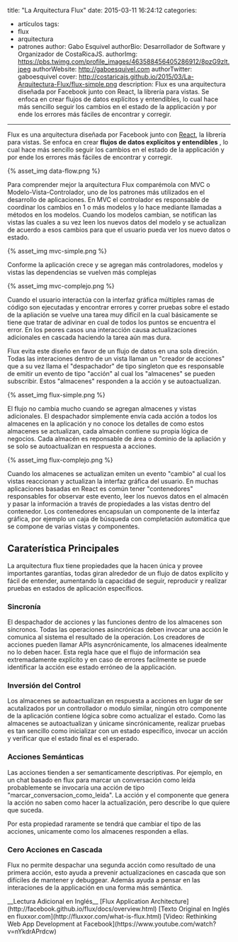 title: "La Arquitectura Flux"
date: 2015-03-11 16:24:12
categories:
- artículos
tags:
- flux
- arquitectura
- patrones
author: Gabo Esquivel
authorBio:  Desarrollador de Software y Organizador de CostaRicaJS.
authorImg:  https://pbs.twimg.com/profile_images/463588456405286912/8pzG9zlt.jpeg
authorWebsite:  http://gaboesquivel.com
authorTwitter: gaboesquivel
cover: http://costaricajs.github.io/2015/03/La-Arquitectura-Flux/flux-simple.png
description: Flux es una arquitectura diseñada por Facebook junto con React, la librería para vistas. Se enfoca en crear flujos de datos explícitos y entendibles, lo cual hace más sencillo seguir los cambios en el estado de la applicación y por ende los errores más fáciles de encontrar y corregir. 
---

Flux es una arquitectura diseñada por Facebook junto con [React](http://facebook.github.io/react/), la librería para vistas. Se enfoca en crear __flujos de datos explícitos y entendibles__ , lo cual hace más sencillo seguir los cambios en el estado de la applicación y por ende los errores más fáciles de encontrar y corregir. 

<div class='centered-img'>
{% asset_img data-flow.png %}
</div>

Para comprender mejor la arquitectura Flux comparémola con MVC o Modelo-Vista-Controlador, uno de los patrones más utilizados en el desarrollo de aplicaciones. En MVC el controlador es responsable de coordinar los cambios en 1 o más modelos y lo hace mediante llamadas a métodos en los modelos. Cuando los modelos cambian, se notifican las vistas las cuales a su vez leen los nuevos datos del modelo y se actualizan de acuerdo a esos cambios para que el usuario pueda ver los nuevo datos o estado.
<!-- more -->
<div class='centered-img'>
{% asset_img mvc-simple.png %}
</div>

Conforme la aplicación crece y se agregan más controladores, modelos y vistas las dependencias se vuelven más complejas

<div class='centered-img'>
{% asset_img mvc-complejo.png %}
</div>

Cuando el usuario interactúa con la interfaz gráfica múltiples ramas de código son ejecutadas y encontrar errores y correr pruebas sobre el estado de la apliación se vuelve una tarea muy difícil en la cual básicamente se tiene que tratar de adivinar en cual de todos los puntos se encuentra el error. En los peores casos una interacción causa actualizaciones adicionales en cascada haciendo la tarea aún mas dura.

Flux evita este diseño en favor de un flujo de datos en una sola direción. Todas las interaciones dentro de un vista llaman un "creador de acciones" que a su vez llama el "despachador" de tipo singleton que es responsable de emitir un evento de tipo "acción" al cual los "almacenes" se pueden subscribir. Estos "almacenes" responden a la acción y se autoactualizan.

<div class='centered-img'>
{% asset_img flux-simple.png %}
</div>

El flujo no cambia mucho cuando se agregan almacenes y vistas adicionales. El despachador simplemente envía cada acción a todos los almacenes en la aplicación y no conoce los detalles de como estos almacenes se actualizan, cada almacén contiene su propia lógica de negocios. Cada almacén es reponsable de área o dominio de la apliación y se solo se autoactualizan en respuesta a acciones.

<div class='centered-img'>
{% asset_img flux-complejo.png %}
</div>

Cuando los almacenes se actualizan emiten un evento "cambio" al cual los vistas reaccionan y actualizan la interfaz gráfica del usuario. En muchas aplicaciones basadas en React es común tener "contenedores" responsables for observar este evento, leer los nuevos datos en el almacén y pasar la información a través de propiedades a las vistas dentro del contenedor. Los contenedores encapsulan un componente de la interfaz gráfica, por ejemplo un caja de búsqueda con completación automática que se compone de varias vistas y componentes.

## Caraterística Principales

La arquitectura flux tiene propiedades que la hacen única y provee importantes garantías, todas giran alrededor de un flujo de datos explícito y fácil de entender, aumentando la capacidad de seguir, reproducir y realizar pruebas en estados de aplicación específicos.

### Sincronía

El despachador de acciones y las funciones dentro de los almacenes son síncronos. Todas las operaciones asincrónicas deben invocar una acción le comunica al sistema el resultado de la operación. Los creadores de acciones pueden llamar APIs asyncrónicamente, los almacenes idealmente no lo deben hacer. Esta regla hace que el flujo de información sea extremadamente explícito y en caso de errores facilmente se puede identificar la acción ese estado erróneo de la applicación.

### Inversión del Control

Los almacenes se autoactualizan en respuesta a acciones en lugar de ser acutalizados por un controllador o modulo similar, ningún otro componente de la aplicación contiene lógica sobre como actualizar el estado. Como las almacenes se autoactualizan y únicame sincrónicamente, realizar pruebas es tan sencillo como inicializar con un estado específico, invocar un acción y verificar que el estado final es el esperado. 

### Acciones Semánticas

Las acciones tienden a ser semanticamente descriptivas. Por ejemplo, en un chat basado en flux para marcar un conversación como leída probablemente se invocaría una acción de tipo "marcar_conversacion_como_leida". La acción y el componente que genera la acción no saben como hacer la actualización, pero describe lo que quiere que suceda.

Por esta propiedad raramente se tendrá que cambiar el tipo de las acciones, unicamente como los almacenes responden a ellas.

### Cero Acciones en Cascada

Flux no permite despachar una segunda acción como resultado de una primera acción, esto ayuda a prevenir actualizaciones en cascada que son difíciles de mantener y debuggear. Además ayuda a pensar en las interaciones de la applicación en una forma más semántica.

<div class="refs">
__Lectura Adicional en Inglés__
[Flux Application Architecture](http://facebook.github.io/flux/docs/overview.html)
[Texto Original en Inglés en fluxxor.com](http://fluxxor.com/what-is-flux.html)
[Video: Rethinking Web App Development at Facebook](https://www.youtube.com/watch?v=nYkdrAPrdcw)
</div>